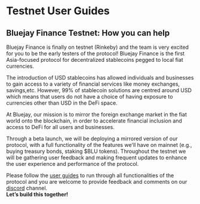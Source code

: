 # Testnet User Guides

## Bluejay Finance Testnet: How you can help&#x20;

Bluejay Finance is finally on testnet (Rinkeby) and the team is very excited for you to be the early testers of the protocol! Bluejay Finance is the first Asia-focused protocol for decentralized stablecoins pegged to local fiat currencies.

The introduction of USD stablecoins has allowed individuals and businesses to gain access to a variety of financial services like money exchanges, savings,etc. However, 99% of stablecoin solutions are centred around USD which means that users do not have a choice of having exposure to currencies other than USD in the DeFi space.&#x20;

At Bluejay, our mission is to mirror the foreign exchange market in the fiat world onto the blockchain, in order to accelerate financial inclusion and access to DeFi for all users and businesses.

Through a beta launch, we will be deploying a mirrored version of our protocol, with a full functionality of the features we'll have on mainnet (e.g., buying treasury bonds, staking $BLU tokens). Throughout the testnet we will be gathering user feedback and making frequent updates to enhance the user experience and performance of the protocol.&#x20;

Please follow the [user guides](connecting-to-rinkeby-network.md) to run through all functionalities of the protocol and you are welcome to provide feedback and comments on our [discord](https://discord.gg/4DMsg555KT) channel.\
**Let’s build this together!**
